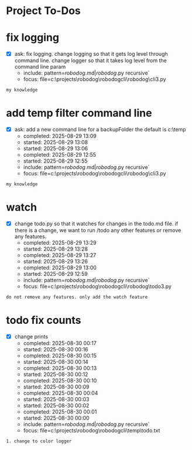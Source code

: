 # Project To-Dos

# fix logging
- [x] ask: fix logging. change logging so that it gets log level through command line. change logger so that it takes log level from the command line param
  - include: pattern=*robodog*.md|*robodog*.py  recursive`
  - focus: file=c:\projects\robodog\robodogcli\robodog\cli3.py
```code
my knowledge
```

# add temp filter command line
- [x] ask: add a new command line for a backupFolder the default is c:\temp
  - completed: 2025-08-29 13:09
  - started: 2025-08-29 13:08
  - started: 2025-08-29 13:06
  - completed: 2025-08-29 12:55
  - started: 2025-08-29 12:55
  - include: pattern=*robodog*.md|*robodog*.py  recursive`
  - focus:   file=c:\projects\robodog\robodogcli\robodog\cli3.py
```code
my knowledge
```

# watch
- [x] change todo.py so that it watches for changes in the todo.md file. if there is a change, we want to run /todo any other features or remove any features.
  - completed: 2025-08-29 13:29
  - started: 2025-08-29 13:28
  - completed: 2025-08-29 13:27
  - started: 2025-08-29 13:26
  - completed: 2025-08-29 13:00
  - started: 2025-08-29 12:59
  - include: pattern=*robodog*.md|*robodog*.py  recursive`
  - focus:   file=c:\projects\robodog\robodogcli\robodog\todo3.py
```code
do not remove any features. only add the watch feature
```



# todo fix counts
- [x] change prints
  - completed: 2025-08-30 00:17
  - started: 2025-08-30 00:16
  - completed: 2025-08-30 00:15
  - started: 2025-08-30 00:14
  - completed: 2025-08-30 00:13
  - started: 2025-08-30 00:12
  - completed: 2025-08-30 00:10
  - started: 2025-08-30 00:09
  - completed: 2025-08-30 00:04
  - started: 2025-08-30 00:03
  - started: 2025-08-30 00:02
  - completed: 2025-08-30 00:01
  - started: 2025-08-30 00:00
  - include: pattern=*robodog*.md|*robodog*.py  recursive`
  - focus:   file=c:\projects\robodog\robodogcli\temp\todo.txt
```code
1. change to color logger

```
